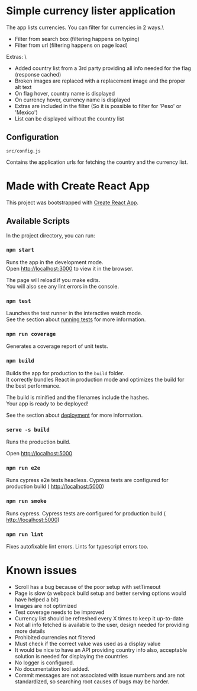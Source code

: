 # Simple currency lister application

The app lists currencies. You can filter for currencies in 2 ways.\

- Filter from search box (filtering happens on typing)
- Filter from url (filtering happens on page load)

Extras: \

- Added country list from a 3rd party providing all info needed for the flag (response cached)
- Broken images are replaced with a replacement image and the proper alt text
- On flag hover, country name is displayed
- On currency hover, currency name is displayed
- Extras are included in the filter (So it is possible to filter for 'Peso' or 'Mexico')
- List can be displayed without the country list

## Configuration

```
src/config.js
```

Contains the application urls for fetching the country and the currency list.

# Made with Create React App

This project was bootstrapped with [Create React App](https://github.com/facebook/create-react-app).

## Available Scripts

In the project directory, you can run:

### `npm start`

Runs the app in the development mode.\
Open [http://localhost:3000](http://localhost:3000) to view it in the browser.

The page will reload if you make edits.\
You will also see any lint errors in the console.

### `npm test`

Launches the test runner in the interactive watch mode.\
See the section about [running tests](https://facebook.github.io/create-react-app/docs/running-tests) for more information.

### `npm run coverage`

Generates a coverage report of unit tests.

### `npm build`

Builds the app for production to the `build` folder.\
It correctly bundles React in production mode and optimizes the build for the best performance.

The build is minified and the filenames include the hashes.\
Your app is ready to be deployed!

See the section about [deployment](https://facebook.github.io/create-react-app/docs/deployment) for more information.

### `serve -s build`

Runs the production build.

Open [http://localhost:5000](http://localhost:5000)

### `npm run e2e`

Runs cypress e2e tests headless. Cypress tests are configured for production build ( [http://localhost:5000](http://localhost:5000))

### `npm run smoke`

Runs cypress. Cypress tests are configured for production build ( [http://localhost:5000](http://localhost:5000))

### `npm run lint`

Fixes autofixable lint errors. Lints for typescript errors too.

# Known issues

- Scroll has a bug because of the poor setup with setTimeout
- Page is slow (a webpack build setup and better serving options would have helped a bit)
- Images are not optimized
- Test coverage needs to be improved
- Currency list should be refreshed every X times to keep it up-to-date
- Not all info fetched is available to the user, design needed for providing more details
- Prohibited currencies not filtered
- Must check if the correct value was used as a display value
- It would be nice to have an API providing country info also, acceptable solution is needed for displaying the countries
- No logger is configured.
- No documentation tool added.
- Commit messages are not associated with issue numbers and are not standardized, so searching root causes of bugs may be harder.
